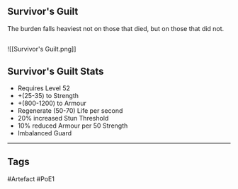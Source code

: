 ## Survivor's Guilt
The burden falls heaviest not on those that died,
but on those that did not.
##
![[Survivor's Guilt.png]]
## Survivor's Guilt Stats
- Requires Level 52
- +(25-35) to Strength
- +(800-1200) to Armour
- Regenerate (50-70) Life per second
- 20% increased Stun Threshold
- 10% reduced Armour per 50 Strength
- Imbalanced Guard


---
## Tags
#Artefact
#PoE1